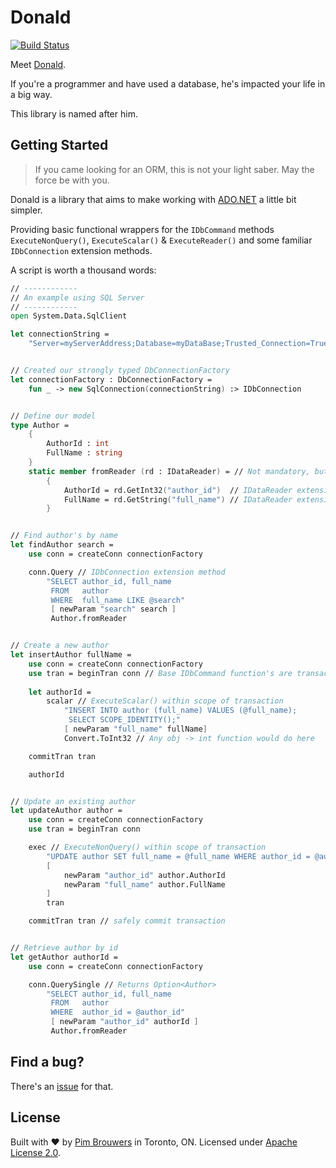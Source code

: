 # Donald

[![Build Status](https://travis-ci.org/pimbrouwers/Donald.svg?branch=master)](https://travis-ci.org/pimbrouwers/Donald)

Meet [Donald](https://en.wikipedia.org/wiki/Donald_D._Chamberlin). 

If you're a programmer and have used a database, he's impacted your life in a big way. 

This library is named after him.

## Getting Started

> If you came looking for an ORM, this is not your light saber. May the force be with you.

Donald is a library that aims to make working with [ADO.NET](https://docs.microsoft.com/en-us/dotnet/framework/data/adonet/ado-net-overview) a little bit simpler. 

Providing basic functional wrappers for the `IDbCommand` methods `ExecuteNonQuery()`, `ExecuteScalar()` & `ExecuteReader()` and some familiar `IDbConnection` extension methods.

A script is worth a thousand words:

```fsharp
// ------------
// An example using SQL Server
// ------------
open System.Data.SqlClient

let connectionString = 
    "Server=myServerAddress;Database=myDataBase;Trusted_Connection=True;"


// Created our strongly typed DbConnectionFactory
let connectionFactory : DbConnectionFactory = 
    fun _ -> new SqlConnection(connectionString) :> IDbConnection


// Define our model
type Author = 
    {
        AuthorId : int
        FullName : string
    }
    static member fromReader (rd : IDataReader) = // Not mandatory, but helpful
        {
            AuthorId = rd.GetInt32("author_id")  // IDataReader extension method
            FullName = rd.GetString("full_name") // IDataReader extension method
        }


// Find author's by name
let findAuthor search =
    use conn = createConn connectionFactory

    conn.Query // IDbConnection extension method
        "SELECT author_id, full_name
         FROM   author
         WHERE  full_name LIKE @search"
         [ newParam "search" search ]
         Author.fromReader


// Create a new author
let insertAuthor fullName =
    use conn = createConn connectionFactory
    use tran = beginTran conn // Base IDbCommand function's are transaction-oriented
    
    let authorId = 
        scalar // ExecuteScalar() within scope of transaction
            "INSERT INTO author (full_name) VALUES (@full_name);
             SELECT SCOPE_IDENTITY();"
            [ newParam "full_name" fullName]
            Convert.ToInt32 // Any obj -> int function would do here

    commitTran tran

    authorId 


// Update an existing author
let updateAuthor author =
    use conn = createConn connectionFactory
    use tran = beginTran conn 

    exec // ExecuteNonQuery() within scope of transaction
        "UPDATE author SET full_name = @full_name WHERE author_id = @author_id"
        [ 
            newParam "author_id" author.AuthorId
            newParam "full_name" author.FullName
        ]
        tran

    commitTran tran // safely commit transaction


// Retrieve author by id
let getAuthor authorId =
    use conn = createConn connectionFactory

    conn.QuerySingle // Returns Option<Author>
        "SELECT author_id, full_name
         FROM   author
         WHERE  author_id = @author_id"
         [ newParam "author_id" authorId ]
         Author.fromReader  
```

## Find a bug?

There's an [issue](https://github.com/pimbrouwers/Donald/issues) for that.

## License

Built with ♥ by [Pim Brouwers](https://github.com/pimbrouwers) in Toronto, ON. Licensed under [Apache License 2.0](https://github.com/pimbrouwers/Donald/blob/master/LICENSE).
